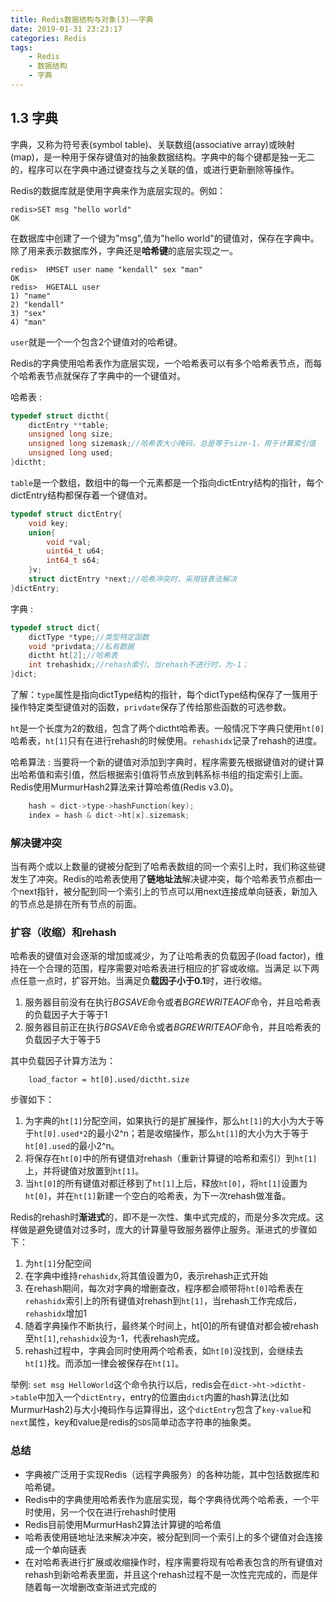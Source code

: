 ```yaml
---
title: Redis数据结构与对象(3)——字典
date: 2019-01-31 23:23:17
categories: Redis
tags: 
    - Redis
    - 数据结构
    - 字典
---
```


## 1.3 字典
字典，又称为符号表(symbol table)、关联数组(associative array)或映射(map)，是一种用于保存键值对的抽象数据结构。字典中的每个键都是独一无二的，程序可以在字典中通过键查找与之关联的值，或进行更新删除等操作。
<!-- more -->
Redis的数据库就是使用字典来作为底层实现的。例如：

    redis>SET msg "hello world"
    OK
 
在数据库中创建了一个键为"msg",值为"hello world"的键值对，保存在字典中。
除了用来表示数据库外，字典还是**哈希键**的底层实现之一。

    redis>  HMSET user name "kendall" sex "man"
    OK
    redis>  HGETALL user
    1) "name"
    2) "kendall"
    3) "sex"
    4) "man"
    
`user`就是一个一个包含2个键值对的哈希键。

Redis的字典使用哈希表作为底层实现，一个哈希表可以有多个哈希表节点，而每个哈希表节点就保存了字典中的一个键值对。

哈希表
: 
``` c
typedef struct dictht{
    dictEntry **table;
    unsigned long size;
    unsigned long sizemask;//哈希表大小掩码，总是等于size-1，用于计算索引值
    unsigned long used;
}dictht;
```
`table`是一个数组，数组中的每一个元素都是一个指向dictEntry结构的指针，每个dictEntry结构都保存着一个键值对。
``` c
typedef struct dictEntry{
    void key;
    union{
        void *val;
        uint64_t u64;
        int64_t s64;
    }v;
    struct dictEntry *next;//哈希冲突时，采用链表法解决
}dictEntry;
```
字典
: 
``` c
typedef struct dict{
    dictType *type;//类型特定函数
    void *privdata;//私有数据
    dictht ht[2];//哈希表
    int trehashidx;//rehash索引，当rehash不进行时，为-1；
}dict;
```
了解：`type`属性是指向dictType结构的指针，每个dictType结构保存了一簇用于操作特定类型键值对的函数，`privdate`保存了传给那些函数的可选参数。

`ht`是一个长度为2的数组，包含了两个dictht哈希表。一般情况下字典只使用`ht[0]`哈希表，`ht[1]`只有在进行rehash的时候使用。`rehashidx`记录了rehash的进度。

哈希算法
: 当要将一个新的键值对添加到字典时，程序需要先根据键值对的键计算出哈希值和索引值，然后根据索引值将节点放到韩系标书组的指定索引上面。Redis使用MurmurHash2算法来计算哈希值(Redis v3.0)。
``` c
    hash = dict->type->hashFunction(key);
    index = hash & dict->ht[x].sizemask;
```

### 解决键冲突
当有两个或以上数量的键被分配到了哈希表数组的同一个索引上时，我们称这些键发生了冲突。Redis的哈希表使用了**链地址法**解决键冲突，每个哈希表节点都由一个next指针，被分配到同一个索引上的节点可以用next连接成单向链表，新加入的节点总是排在所有节点的前面。

### 扩容（收缩）和rehash
哈希表的键值对会逐渐的增加或减少，为了让哈希表的负载因子(load factor)，维持在一个合理的范围，程序需要对哈希表进行相应的扩容或收缩。当满足
以下两点任意一点时，扩容开始。当满足负**载因子小于0.1**时，进行收缩。

 1. 服务器目前没有在执行*BGSAVE*命令或者*BGREWRITEAOF*命令，并且哈希表的负载因子大于等于1
 2. 服务器目前正在执行*BGSAVE*命令或者*BGREWRITEAOF*命令，并且哈希表的负载因子大于等于5

其中负载因子计算方法为：

        load_factor = ht[0].used/dictht.size

步骤如下：

 1. 为字典的`ht[1]`分配空间，如果执行的是扩展操作，那么`ht[1]`的大小为大于等于`ht[0].used*2`的最小2^n；若是收缩操作，那么`ht[1]`的大小为大于等于`ht[0].used`的最小2^n。
 2. 将保存在`ht[0]`中的所有键值对rehash（重新计算键的哈希和索引）到`ht[1]`上，并将键值对放置到`ht[1]`。
 3. 当`ht[0]`的所有键值对都迁移到了`ht[1]`上后，释放`ht[0]`，将`ht[1]`设置为`ht[0]`，并在`ht[1]`新建一个空白的哈希表，为下一次rehash做准备。
 
Redis的rehash时**渐进式**的，即不是一次性、集中式完成的，而是分多次完成。这样做是避免键值对过多时，庞大的计算量导致服务器停止服务。渐进式的步骤如下：
 1. 为`ht[1]`分配空间
 2. 在字典中维持`rehashidx`,将其值设置为0，表示rehash正式开始
 3. 在rehash期间，每次对字典的增删查改，程序都会顺带将`ht[0]`哈希表在`rehashidx`索引上的所有键值对rehash到`ht[1]`，当rehash工作完成后，`rehashidx`增加1
 4. 随着字典操作不断执行，最终某个时间上，ht[0]的所有键值对都会被rehash至`ht[1]`,`rehashidx`设为-1，代表rehash完成。
 5. rehash过程中，字典会同时使用两个哈希表，如`ht[0]`没找到，会继续去`ht[1]`找。而添加一律会被保存在`ht[1]`。

举例: `set msg HelloWorld`这个命令执行以后，redis会在`dict->ht->dictht->table`中加入一个`dictEntry`，entry的位置由`dict`内置的hash算法(比如MurmurHash2)与大小掩码作与运算得出，这个`dictEntry`包含了`key-value`和`next`属性，key和value是redis的`SDS`简单动态字符串的抽象类。

### 总结
- 字典被广泛用于实现Redis（远程字典服务）的各种功能，其中包括数据库和哈希键。
- Redis中的字典使用哈希表作为底层实现，每个字典待优两个哈希表，一个平时使用，另一个仅在进行rehash时使用
- Redis目前使用MurmurHash2算法计算键的哈希值
- 哈希表使用链地址法来解决冲突，被分配到同一个索引上的多个键值对会连接成一个单向链表
- 在对哈希表进行扩展或收缩操作时，程序需要将现有哈希表包含的所有键值对rehash到新哈希表里面，并且这个rehash过程不是一次性完完成的，而是伴随着每一次增删改查渐进式完成的